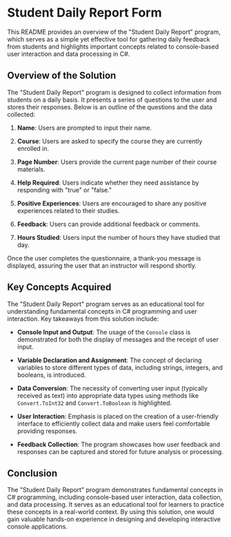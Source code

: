 # Student Daily Report Form
This README provides an overview of the "Student Daily Report" program, which serves as a simple yet effective tool for gathering daily feedback from students and highlights important concepts related to console-based user interaction and data processing in C#.

## Overview of the Solution
The "Student Daily Report" program is designed to collect information from students on a daily basis. It presents a series of questions to the user and stores their responses. Below is an outline of the questions and the data collected:

1. **Name**: Users are prompted to input their name.

1. **Course**: Users are asked to specify the course they are currently enrolled in.

1. **Page Number**: Users provide the current page number of their course materials.

1. **Help Required**: Users indicate whether they need assistance by responding with "true" or "false."

1. **Positive Experiences**: Users are encouraged to share any positive experiences related to their studies.

1. **Feedback**: Users can provide additional feedback or comments.

1. **Hours Studied**: Users input the number of hours they have studied that day.

Once the user completes the questionnaire, a thank-you message is displayed, assuring the user that an instructor will respond shortly.

## Key Concepts Acquired
The "Student Daily Report" program serves as an educational tool for understanding fundamental concepts in C# programming and user interaction. Key takeaways from this solution include:

- **Console Input and Output**: The usage of the `Console` class is demonstrated for both the display of messages and the receipt of user input.

- **Variable Declaration and Assignment**: The concept of declaring variables to store different types of data, including strings, integers, and booleans, is introduced.

- **Data Conversion**: The necessity of converting user input (typically received as text) into appropriate data types using methods like `Convert.ToInt32` and `Convert.ToBoolean` is highlighted.

- **User Interaction**: Emphasis is placed on the creation of a user-friendly interface to efficiently collect data and make users feel comfortable providing responses.

- **Feedback Collection**: The program showcases how user feedback and responses can be captured and stored for future analysis or processing.

## Conclusion
The "Student Daily Report" program demonstrates fundamental concepts in C# programming, including console-based user interaction, data collection, and data processing. It serves as an educational tool for learners to practice these concepts in a real-world context. By using this solution, one would gain valuable hands-on experience in designing and developing interactive console applications.